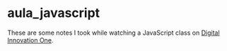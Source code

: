# aula_javascript
These are some notes I took while watching a JavaScript class on [Digital Innovation One](https://digitalinnovation.one/).
